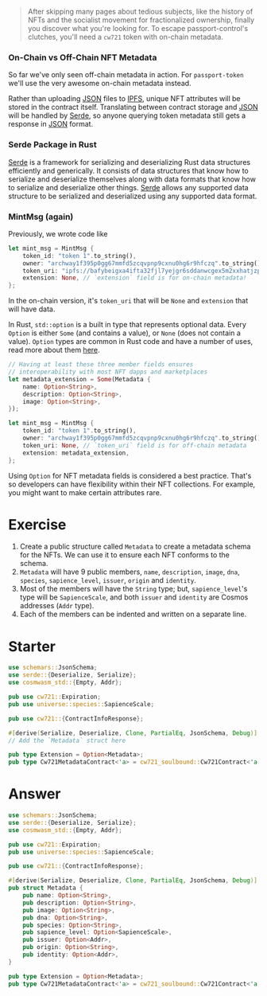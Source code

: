 <!---
Course: 2
Lesson: 3
Exercise: 2

Title: Cw721 with On-chain Metadata
Filename: lib.rs
-->

> After skipping many pages about tedious subjects, like the history of NFTs and the socialist movement for fractionalized ownership, finally you discover what you're looking for. To escape passport-control's clutches, you'll need a `cw721` token with on-chain metadata.

### On-Chain vs Off-Chain NFT Metadata

So far we've only seen off-chain metadata in action. For `passport-token` we'll use the very awesome on-chain metadata instead. 

Rather than uploading [JSON](https://developer.mozilla.org/en-US/docs/Learn/JavaScript/Objects/JSON) files to [IPFS](https://ipfs.tech/), unique NFT attributes will be stored in the contract itself. Translating between contract storage and [JSON](https://developer.mozilla.org/en-US/docs/Learn/JavaScript/Objects/JSON) will be handled by [Serde](https://serde.rs/), so anyone querying token metadata still gets a response in [JSON](https://developer.mozilla.org/en-US/docs/Learn/JavaScript/Objects/JSON) format.

### Serde Package in Rust

[Serde](https://serde.rs/) is a framework for serializing and deserializing Rust data structures efficiently and generically. It consists of data structures that know how to serialize and deserialize themselves along with data formats that know how to serialize and deserialize other things. [Serde](https://serde.rs/) allows any supported data structure to be serialized and deserialized using any supported data format.

### MintMsg (again)

Previously, we wrote code like

```rs
let mint_msg = MintMsg {
    token_id: "token 1".to_string(),
    owner: "archway1f395p0gg67mmfd5zcqvpnp9cxnu0hg6r9hfczq".to_string(),
    token_uri: "ipfs://bafybeigxa4ifta32fjl7yejgr6sddanwcgex5m2xxhatjzpms4iwh5bcvm/ascended.json".to_string(),
    extension: None, // `extension` field is for on-chain metadata!
};
```

In the on-chain version, it's `token_uri` that will be `None` and `extension` that will have data. 

In Rust, `std::option` is a built in type that represents optional data. Every `Option` is either `Some` (and contains a value), or `None` (does not contain a value). `Option` types are common in Rust code and have a number of uses, read more about them [here](https://doc.rust-lang.org/std/option/).

```rs
// Having at least these three member fields ensures 
// interoperability with most NFT dapps and marketplaces
let metadata_extension = Some(Metadata {
    name: Option<String>,
    description: Option<String>,
    image: Option<String>,
});

let mint_msg = MintMsg {
    token_id: "token 1".to_string(),
    owner: "archway1f395p0gg67mmfd5zcqvpnp9cxnu0hg6r9hfczq".to_string(),
    token_uri: None, // `token_uri` field is for off-chain metadata
    extension: metadata_extension,
};
```

Using `Option` for NFT metadata fields is considered a best practice. That's so developers can have flexibility within their NFT collections. For example, you might want to make certain attributes rare.

# Exercise

1. Create a public structure called `Metadata` to create a metadata schema for the NFTs. We can use it to ensure each NFT conforms to the schema.
2. `Metadata` will have 9 public members, `name`, `description`, `image`, `dna`, `species`, `sapience_level`, `issuer`, `origin` and `identity`.
3. Most of the members will have the `String` type; but, `sapience_level`'s type will be `SapienceScale`, and both `issuer` and `identity` are Cosmos addresses (`Addr` type).
4. Each of the members can be indented and written on a separate line.

# Starter

```rs
use schemars::JsonSchema;
use serde::{Deserialize, Serialize};
use cosmwasm_std::{Empty, Addr};

pub use cw721::Expiration;
pub use universe::species::SapienceScale;

pub use cw721::{ContractInfoResponse};

#[derive(Serialize, Deserialize, Clone, PartialEq, JsonSchema, Debug)] // Derived from `serde` and `schemars`
// Add the `Metadata` struct here

pub type Extension = Option<Metadata>;
pub type Cw721MetadataContract<'a> = cw721_soulbound::Cw721Contract<'a, Extension, Empty, Empty, Empty>;
```

# Answer

```rs
use schemars::JsonSchema;
use serde::{Deserialize, Serialize};
use cosmwasm_std::{Empty, Addr};

pub use cw721::Expiration;
pub use universe::species::SapienceScale;

pub use cw721::{ContractInfoResponse};

#[derive(Serialize, Deserialize, Clone, PartialEq, JsonSchema, Debug)] // Derived from `serde` and `schemars`
pub struct Metadata {
    pub name: Option<String>,
    pub description: Option<String>,
    pub image: Option<String>,
    pub dna: Option<String>,
    pub species: Option<String>,
    pub sapience_level: Option<SapienceScale>,
    pub issuer: Option<Addr>,
    pub origin: Option<String>,
    pub identity: Option<Addr>,
}

pub type Extension = Option<Metadata>;
pub type Cw721MetadataContract<'a> = cw721_soulbound::Cw721Contract<'a, Extension, Empty, Empty, Empty>;
```
